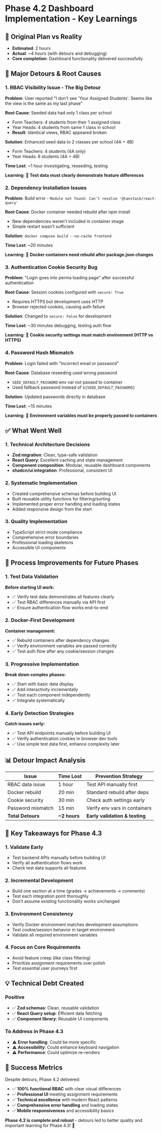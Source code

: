 # Phase 4.2 Dashboard Implementation - Key Learnings

## 🎯 **Original Plan vs Reality**
- **Estimated**: 2 hours
- **Actual**: ~4 hours (with detours and debugging)
- **Core completion**: Dashboard functionality delivered successfully

## 🚧 **Major Detours & Root Causes**

### 1. **RBAC Visibility Issue - The Big Detour**
**Problem**: User reported "I don't see 'Your Assigned Students'. Seems like the view is the same as my last phase"

**Root Cause**: Seeded data had only 1 class per school
- Form Teachers: 4 students from their 1 assigned class
- Year Heads: 4 students from same 1 class in school  
- **Result**: Identical views, RBAC appeared broken

**Solution**: Enhanced seed data to 2 classes per school (4A + 4B)
- Form Teachers: 4 students (4A only)
- Year Heads: 8 students (4A + 4B)

**Time Lost**: ~1 hour investigating, reseeding, testing

**Learning**: 🔑 **Test data must clearly demonstrate feature differences**

### 2. **Dependency Installation Issues**
**Problem**: Build error - `Module not found: Can't resolve '@tanstack/react-query'`

**Root Cause**: Docker container needed rebuild after npm install
- New dependencies weren't included in container image
- Simple restart wasn't sufficient

**Solution**: `docker compose build --no-cache frontend`

**Time Lost**: ~20 minutes

**Learning**: 🔑 **Docker containers need rebuild after package.json changes**

### 3. **Authentication Cookie Security Bug**
**Problem**: "Login goes into perma loading page" after successful authentication

**Root Cause**: Session cookies configured with `secure: True`
- Requires HTTPS but development uses HTTP
- Browser rejected cookies, causing auth failure

**Solution**: Changed to `secure: False` for development

**Time Lost**: ~30 minutes debugging, testing auth flow

**Learning**: 🔑 **Cookie security settings must match environment (HTTP vs HTTPS)**

### 4. **Password Hash Mismatch**
**Problem**: Login failed with "Incorrect email or password" 

**Root Cause**: Database reseeding used wrong password
- `SEED_DEFAULT_PASSWORD` env var not passed to container
- Used fallback password instead of `${SEED_DEFAULT_PASSWORD}`

**Solution**: Updated passwords directly in database

**Time Lost**: ~15 minutes

**Learning**: 🔑 **Environment variables must be properly passed to containers**

## ✅ **What Went Well**

### 1. **Technical Architecture Decisions**
- **Zod migration**: Clean, type-safe validation
- **React Query**: Excellent caching and state management
- **Component composition**: Modular, reusable dashboard components
- **shadcn/ui integration**: Professional, consistent UI

### 2. **Systematic Implementation**
- Created comprehensive schemas before building UI
- Built reusable utility functions for filtering/sorting
- Implemented proper error handling and loading states
- Added responsive design from the start

### 3. **Quality Implementation**
- TypeScript strict mode compliance
- Comprehensive error boundaries
- Professional loading skeletons
- Accessible UI components

## 🔧 **Process Improvements for Future Phases**

### 1. **Test Data Validation**
**Before starting UI work:**
- ✅ Verify test data demonstrates all features clearly
- ✅ Test RBAC differences manually via API first  
- ✅ Ensure authentication flow works end-to-end

### 2. **Docker-First Development**
**Container management:**
- ✅ Rebuild containers after dependency changes
- ✅ Verify environment variables are passed correctly
- ✅ Test auth flow after any cookie/session changes

### 3. **Progressive Implementation**
**Break down complex phases:**
- ✅ Start with basic data display
- ✅ Add interactivity incrementally  
- ✅ Test each component independently
- ✅ Integrate systematically

### 4. **Early Detection Strategies**
**Catch issues early:**
- ✅ Test API endpoints manually before building UI
- ✅ Verify authentication cookies in browser dev tools
- ✅ Use simple test data first, enhance complexity later

## 📊 **Detour Impact Analysis**

| Issue | Time Lost | Prevention Strategy |
|-------|-----------|-------------------|
| RBAC data issue | 1 hour | Test API manually first |
| Docker rebuild | 20 min | Standard rebuild after deps |
| Cookie security | 30 min | Check auth settings early |
| Password mismatch | 15 min | Verify env vars in containers |
| **Total Detours** | **~2 hours** | **Early validation & testing** |

## 🎯 **Key Takeaways for Phase 4.3**

### 1. **Validate Early**
- Test backend APIs manually before building UI
- Verify all authentication flows work
- Check test data supports all features

### 2. **Incremental Development**
- Build one section at a time (grades → achievements → comments)
- Test each integration point thoroughly
- Don't assume existing functionality works unchanged

### 3. **Environment Consistency**
- Verify Docker environment matches development assumptions
- Test cookie/session behavior in target environment
- Validate all required environment variables

### 4. **Focus on Core Requirements**
- Avoid feature creep (like class filtering)
- Prioritize assignment requirements over polish
- Test essential user journeys first

## 💡 **Technical Debt Created**

### Positive
- ✅ **Zod schemas**: Clean, reusable validation
- ✅ **React Query setup**: Efficient data fetching
- ✅ **Component library**: Reusable UI components

### To Address in Phase 4.3
- ⚠️ **Error handling**: Could be more specific
- ⚠️ **Accessibility**: Could enhance keyboard navigation
- ⚠️ **Performance**: Could optimize re-renders

## 🚀 **Success Metrics**

Despite detours, Phase 4.2 delivered:
- ✅ **100% functional RBAC** with clear visual differences
- ✅ **Professional UI** meeting assignment requirements  
- ✅ **Technical excellence** with modern React patterns
- ✅ **Comprehensive error handling** and loading states
- ✅ **Mobile responsiveness** and accessibility basics

**Phase 4.2 is complete and robust** - detours led to better quality and important learning for Phase 4.3! 🎉